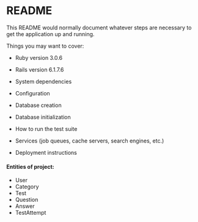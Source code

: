 # README

This README would normally document whatever steps are necessary to get the
application up and running.

Things you may want to cover:

* Ruby version 3.0.6

* Rails version 6.1.7.6

* System dependencies

* Configuration

* Database creation

* Database initialization

* How to run the test suite

* Services (job queues, cache servers, search engines, etc.)

* Deployment instructions


#### Entities of project:
* User
* Category
* Test
* Question
* Answer
* TestAttempt

